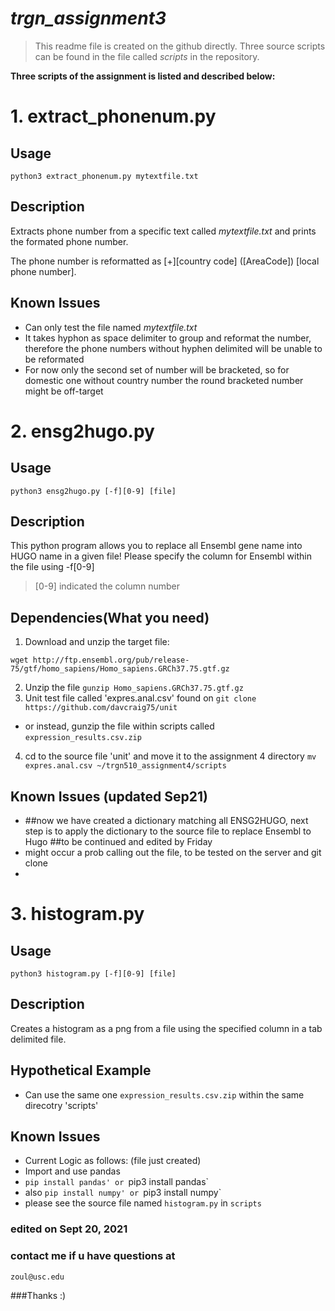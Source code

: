 # *trgn_assignment3*

> This readme file is created on the github directly. 
  Three source scripts can be found in the file called *scripts* in the repository.



**Three scripts of the assignment is listed and described below:**


# 1. extract_phonenum.py

## Usage

```
python3 extract_phonenum.py mytextfile.txt
```

## Description

Extracts phone number from a specific text called *mytextfile.txt* and prints the formated phone number.

The phone number is reformatted as [+][country code] ([AreaCode]) [local phone number].

## Known Issues

- Can only test the file named *mytextfile.txt*
- It takes hyphon as space delimiter to group and reformat the number, therefore the phone numbers without hyphen delimited will be unable to be reformated
- For now only the second set of number will be bracketed, so for domestic one without country number the round bracketed number might be off-target

# 2. ensg2hugo.py

## Usage
```
python3 ensg2hugo.py [-f][0-9] [file]
```

## Description

This python program allows you to replace all Ensembl gene name into HUGO name in a given file! Please specify the column for Ensembl within the file using -f[0-9] 

>[0-9] indicated the column number


## Dependencies(What you need)

1. Download and unzip the target file:

```
wget http://ftp.ensembl.org/pub/release-75/gtf/homo_sapiens/Homo_sapiens.GRCh37.75.gtf.gz
```
2. Unzip the file `gunzip Homo_sapiens.GRCh37.75.gtf.gz`
3. Unit test file called 'expres.anal.csv' found on ``git clone https://github.com/davcraig75/unit``
  - or instead, gunzip the file within scripts called `expression_results.csv.zip`
4. cd to the source file 'unit' and move it to the assignment 4 directory 
   ``mv expres.anal.csv ~/trgn510_assignment4/scripts``

## Known Issues (updated Sep21)
- ##now we have created a dictionary matching all ENSG2HUGO, next step is to apply the dictionary to the source file to replace Ensembl to Hugo
  ##to be continued and edited by Friday 
- might occur a prob calling out the file, to be tested on the server and git clone
- 

# 3. histogram.py
## Usage
```python3 histogram.py [-f][0-9] [file]```

## Description
Creates a histogram as a png from a file using the specified column in a tab delimited file.

## Hypothetical Example
- Can use the same one `expression_results.csv.zip` within the same direcotry 'scripts'

## Known Issues
- Current Logic as follows: (file just created)
- Import and use pandas 
- `pip install pandas' or `pip3 install pandas`
- also `pip install numpy' or `pip3 install numpy`
- please see the source file named `histogram.py` in `scripts`

### edited on Sept 20, 2021
### contact me if u have questions at 
```
zoul@usc.edu
```
###Thanks :)
